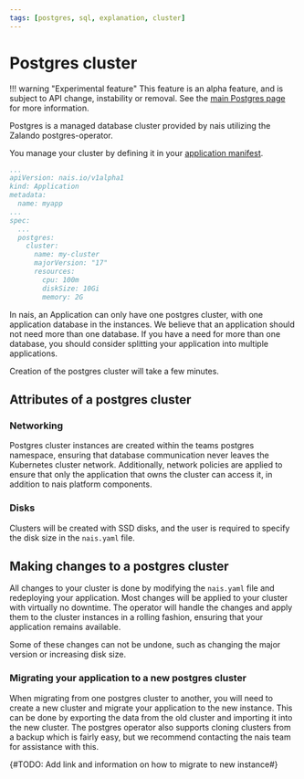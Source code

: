 ```yaml
---
tags: [postgres, sql, explanation, cluster]
---
```


# Postgres cluster 

!!! warning "Experimental feature"
    This feature is an alpha feature, and is subject to API change, instability or removal.
    See the [main Postgres page](../README.md) for more information.

Postgres is a managed database cluster provided by nais utilizing the Zalando postgres-operator.

You manage your cluster by defining it in your [application manifest](../../../workloads/application/reference/application-spec.md#postgres).

```yaml title="app.yaml"
...
apiVersion: nais.io/v1alpha1
kind: Application
metadata:
  name: myapp
...
spec:
  ...
  postgres:
    cluster:
      name: my-cluster
      majorVersion: "17"
      resources:
        cpu: 100m
        diskSize: 10Gi
        memory: 2G
```

In nais, an Application can only have one postgres cluster, with one application database in the instances.
We believe that an application should not need more than one database. 
If you have a need for more than one database, you should consider splitting your application into multiple applications. 

Creation of the postgres cluster will take a few minutes.

## Attributes of a postgres cluster

### Networking

Postgres cluster instances are created within the teams postgres namespace, ensuring that database communication never leaves the Kubernetes cluster network.
Additionally, network policies are applied to ensure that only the application that owns the cluster can access it, in addition to nais platform components.

### Disks

Clusters will be created with SSD disks, and the user is required to specify the disk size in the `nais.yaml` file.

## Making changes to a postgres cluster

All changes to your cluster is done by modifying the `nais.yaml` file and redeploying your application.
Most changes will be applied to your cluster with virtually no downtime.
The operator will handle the changes and apply them to the cluster instances in a rolling fashion, ensuring that your application remains available.

Some of these changes can not be undone, such as changing the major version or increasing disk size.

### Migrating your application to a new postgres cluster

When migrating from one postgres cluster to another, you will need to create a new cluster and migrate your application to the new instance.
This can be done by exporting the data from the old cluster and importing it into the new cluster. 
The postgres operator also supports cloning clusters from a backup which is fairly easy, but we recommend contacting the nais team for assistance with this.

{#TODO: Add link and information on how to migrate to new instance#}
